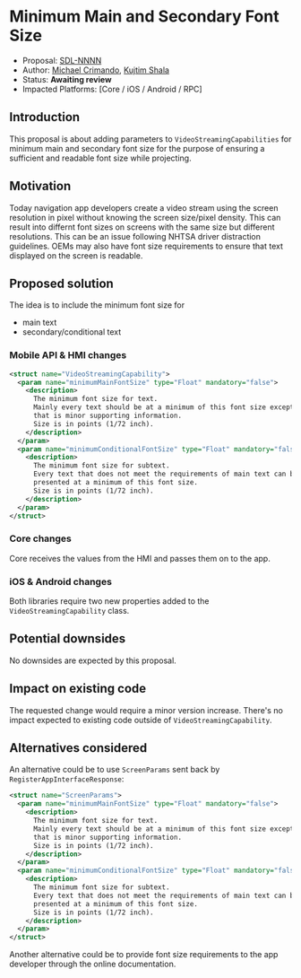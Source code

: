 # Minimum Main and Secondary Font Size
* Proposal: [SDL-NNNN](NNNN-filename.md)
* Author: [Michael Crimando](https://github.com/MichaelCrimando), [Kujtim Shala](https://github.com/kshala-ford)
* Status: **Awaiting review**
* Impacted Platforms: [Core / iOS / Android / RPC]

## Introduction

This proposal is about adding parameters to `VideoStreamingCapabilities` for minimum main and secondary font size 
for the purpose of ensuring a sufficient and readable font size while projecting.

## Motivation

Today navigation app developers create a video stream using the screen resolution in pixel without knowing the screen size/pixel density. 
This can result into differnt font sizes on screens with the same size but different resolutions.
This can be an issue following NHTSA driver distraction guidelines.
OEMs may also have font size requirements to ensure that text displayed on the screen is readable.

## Proposed solution

The idea is to include the minimum font size for
- main text 
- secondary/conditional text

### Mobile API & HMI changes

```xml
<struct name="VideoStreamingCapability">
  <param name="minimumMainFontSize" type="Float" mandatory="false">
    <description>
      The minimum font size for text.
      Mainly every text should be at a minimum of this font size except text
      that is minor supporting information. 
      Size is in points (1/72 inch).
    </description>
  </param>
  <param name="minimumConditionalFontSize" type="Float" mandatory="false">
    <description>
      The minimum font size for subtext.
      Every text that does not meet the requirements of main text can be
      presented at a minimum of this font size.
      Size is in points (1/72 inch).
    </description>
  </param>
</struct>
```

### Core changes

Core receives the values from the HMI and passes them on to the app.

### iOS & Android changes

Both libraries require two new properties added to the `VideoStreamingCapability` class.

## Potential downsides

No downsides are expected by this proposal.

## Impact on existing code

The requested change would require a minor version increase. 
There's no impact expected to existing code outside of `VideoStreamingCapability`.

## Alternatives considered

An alternative could be to use `ScreenParams` sent back by `RegisterAppInterfaceResponse`:

```xml
<struct name="ScreenParams">
  <param name="minimumMainFontSize" type="Float" mandatory="false">
    <description>
      The minimum font size for text.
      Mainly every text should be at a minimum of this font size except text
      that is minor supporting information. 
      Size is in points (1/72 inch).
    </description>
  </param>
  <param name="minimumConditionalFontSize" type="Float" mandatory="false">
    <description>
      The minimum font size for subtext.
      Every text that does not meet the requirements of main text can be
      presented at a minimum of this font size.
      Size is in points (1/72 inch).
    </description>
  </param>
</struct>
```

Another alternative could be to provide font size requirements to the app developer through the online documentation.
